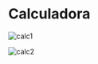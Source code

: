 # Calculadora

![calc1](https://user-images.githubusercontent.com/84631641/171030689-9cbd56a3-6e39-495f-b810-509e36470eac.png)

![calc2](https://user-images.githubusercontent.com/84631641/171030699-a3922f1c-fb62-493f-bf68-931d1ac63012.png)
